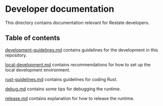 # Developer documentation

This directory contains documentation relevant for Restate developers.

## Table of contents

[development-guidelines.md](development-guidelines.md) contains guidelines for the development in this repository.

[local-development.md](local-development.md) contains recommendations for how to set up the local development environment. 

[rust-guidelines.md](rust-guidelines.md) contains guidelines for coding Rust.

[debug.md](debug.md) contains some tips for debugging the runtime.

[release.md](release.md) contains explanation for how to release the runtime.